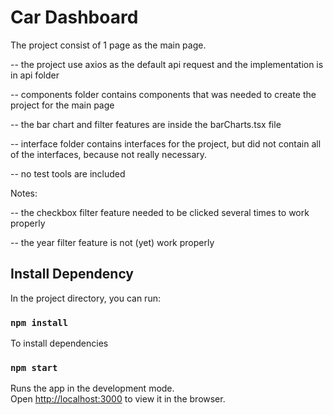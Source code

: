 # Car Dashboard

The project consist of 1 page as the main page.

-- the project use axios as the default api request and the implementation is in api folder

-- components folder contains components that was needed to create the project for the main page

-- the bar chart and filter features are inside the barCharts.tsx file

-- interface folder contains interfaces for the project, but did not contain all of the interfaces, because not really necessary.

-- no test tools are included

Notes: 

-- the checkbox filter feature needed to be clicked several times to work properly

-- the year filter feature is not (yet) work properly

## Install Dependency

In the project directory, you can run:

### `npm install`

To install dependencies

### `npm start`

Runs the app in the development mode.\
Open [http://localhost:3000](http://localhost:3000) to view it in the browser.

